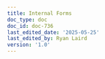 ```yaml
---
title: Internal Forms
doc_type: doc
doc_id: doc-736
last_edited_date: '2025-05-25'
last_edited_by: Ryan Laird
version: '1.0'
---
```


<!-- Unsupported block type: child_database -->
